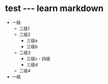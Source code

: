 # test --- learn markdown
- 一级
  - 二级1
  - 二级2
    - 三级a
    - 三级b
  - 二级3
    - 三级c
               - 四级
    - 三级d
  - 二级4
- 一级
